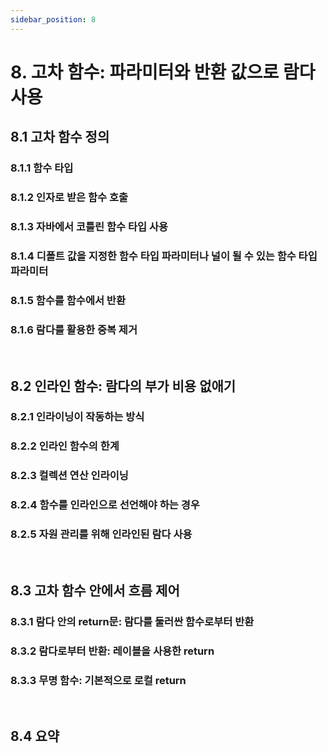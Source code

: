 ```yaml
---
sidebar_position: 8
---
```


# 8. 고차 함수: 파라미터와  반환 값으로 람다 사용

## 8.1 고차 함수 정의

### 8.1.1 함수 타입

### 8.1.2 인자로 받은 함수 호출

### 8.1.3 자바에서 코틀린 함수 타입 사용

### 8.1.4 디폴트 값을 지정한 함수 타입 파라미터나 널이 될 수 있는 함수 타입 파라미터

### 8.1.5 함수를 함수에서 반환

### 8.1.6 람다를 활용한 중복 제거

<br/>

## 8.2 인라인 함수: 람다의 부가 비용 없애기

### 8.2.1 인라이닝이 작동하는 방식

### 8.2.2 인라인 함수의 한계

### 8.2.3 컬렉션 연산 인라이닝

### 8.2.4 함수를 인라인으로 선언해야 하는 경우

### 8.2.5 자원 관리를 위해 인라인된 람다 사용

<br/>

## 8.3 고차 함수 안에서 흐름 제어

### 8.3.1 람다 안의 return문: 람다를 둘러싼 함수로부터 반환

### 8.3.2 람다로부터 반환: 레이블을 사용한 return

### 8.3.3 무명 함수: 기본적으로 로컬 return


<br/>

## 8.4 요약